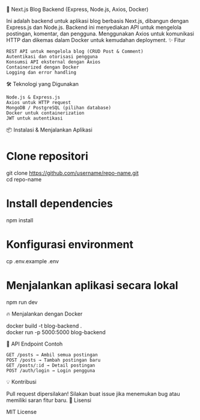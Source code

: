 🚀 Next.js Blog Backend (Express, Node.js, Axios, Docker)

Ini adalah backend untuk aplikasi blog berbasis Next.js, dibangun dengan Express.js dan Node.js. Backend ini menyediakan API untuk mengelola postingan, komentar, dan pengguna. Menggunakan Axios untuk komunikasi HTTP dan dikemas dalam Docker untuk kemudahan deployment.
✨ Fitur

    REST API untuk mengelola blog (CRUD Post & Comment)
    Autentikasi dan otorisasi pengguna
    Konsumsi API eksternal dengan Axios
    Containerized dengan Docker
    Logging dan error handling

🛠️ Teknologi yang Digunakan

    Node.js & Express.js
    Axios untuk HTTP request
    MongoDB / PostgreSQL (pilihan database)
    Docker untuk containerization
    JWT untuk autentikasi

📦 Instalasi & Menjalankan Aplikasi

# Clone repositori
git clone https://github.com/username/repo-name.git  
cd repo-name  

# Install dependencies
npm install  

# Konfigurasi environment
cp .env.example .env  

# Menjalankan aplikasi secara lokal
npm run dev  

🔥 Menjalankan dengan Docker

docker build -t blog-backend .  
docker run -p 5000:5000 blog-backend  

📌 API Endpoint Contoh

    GET /posts → Ambil semua postingan
    POST /posts → Tambah postingan baru
    GET /posts/:id → Detail postingan
    POST /auth/login → Login pengguna

💡 Kontribusi

Pull request dipersilakan! Silakan buat issue jika menemukan bug atau memiliki saran fitur baru.
📜 Lisensi

MIT License
